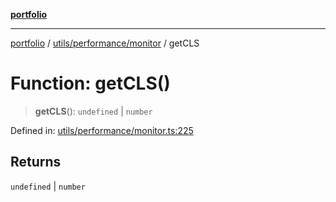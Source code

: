 [**portfolio**](../../../../README.md)

***

[portfolio](../../../../modules.md) / [utils/performance/monitor](../README.md) / getCLS

# Function: getCLS()

> **getCLS**(): `undefined` \| `number`

Defined in: [utils/performance/monitor.ts:225](https://github.com/tnorlund/Portfolio/blob/007d182aa9674d63be2401aea524002565483b36/portfolio/utils/performance/monitor.ts#L225)

## Returns

`undefined` \| `number`
